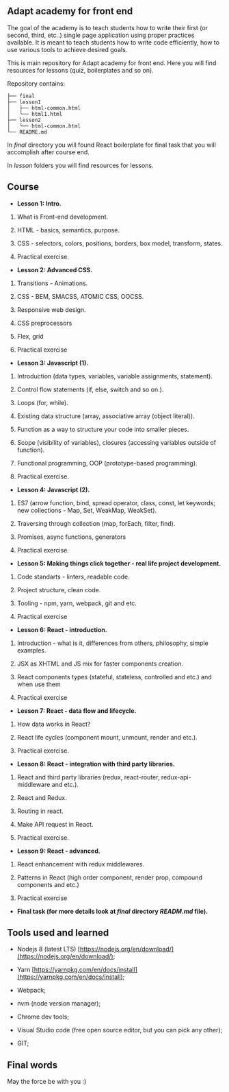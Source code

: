 ## Adapt academy for front end

The goal of the academy is to teach students how to write their first (or second, third, etc..)  single page application using proper practices available. It is meant to teach students how to write code efficiently, how to use various tools to achieve desired goals.

This is main repository for Adapt academy for front end. Here you will find resources for lessons (quiz, boilerplates and so on).

Repository contains:

```
├── final
├── lesson1
│   ├── html-common.html
│   └── html1.html
├── lesson2
│   └── html-common.html
└── README.md
```

In *final* directory you will found React boilerplate for final task that you will accomplish after course end.

In *lesson* folders you will find resources for lessons.

## Course

* **Lesson 1: Intro.**

1. What is Front-end development.

2. HTML - basics, semantics, purpose.

3. CSS - selectors, colors, positions, borders, box model, transform, states.

4. Practical exercise.

* **Lesson 2: Advanced CSS.**

1. Transitions - Animations.

2. CSS - BEM, SMACSS, ATOMIC CSS, OOCSS.

3. Responsive web design.

4. CSS preprocessors

5. Flex, grid

6. Practical exercise

* **Lesson 3: Javascript (1).**

1. Introduction (data types, variables, variable assignments, statement).

2. Control flow statements (if, else, switch and so on.).

3. Loops (for, while).

4. Existing data structure (array, associative array (object literal)).

5. Function as a way to structure your code into smaller pieces.

6. Scope (visibility of variables), closures (accessing variables outside of function).

7. Functional programming, OOP (prototype-based programming).

8. Practical exercise.
* **Lesson 4: Javascript (2).**

1. ES7 (arrow function, bind, spread operator, class, const, let keywords; new collections - Map, Set, WeakMap, WeakSet).
2. Traversing through collection (map, forEach, filter, find).

3. Promises,  async functions, generators

4. Practical exercise.

* **Lesson 5: Making things click together - real life project development.**

1. Code standarts - linters, readable code.

2. Project structure, clean code.

3. Tooling - npm, yarn, webpack, git and etc.

4. Practical exercise

* **Lesson 6: React - introduction.**

1. Introduction - what is it, differences from others, philosophy, simple examples.

2. JSX as XHTML and JS mix for faster components creation.

3. React components  types (stateful, stateless, controlled and etc.) and when use them

4. Practical exercise

* **Lesson 7: React - data flow and lifecycle.**

1. How data works in React?

2. React life cycles (component mount, unmount, render and etc.).

3. Practical exercise.

* **Lesson 8: React - integration with third party libraries.**

1. React and third party libraries (redux, react-router, redux-api-middleware and etc.).

2. React and Redux.

3. Routing in react.
4. Make API request in React.
5. Practical exercise.

* **Lesson 9: React - advanced.**

1. React enhancement with redux middlewares.

2. Patterns in React (high order component, render prop, compound components and etc.)

3. Practical exercise

* **Final task (for more details look at *final* directory *READM.md* file).**

## Tools used and learned

* Nodejs 8 (latest LTS) [https://nodejs.org/en/download/](https://nodejs.org/en/download/);

* Yarn [https://yarnpkg.com/en/docs/install](https://yarnpkg.com/en/docs/install);

* Webpack;
* nvm (node version manager);

* Chrome dev tools;

* Visual Studio code (free open source editor, but you can pick any other);

* GIT;

## Final words

May the force be with you :)


